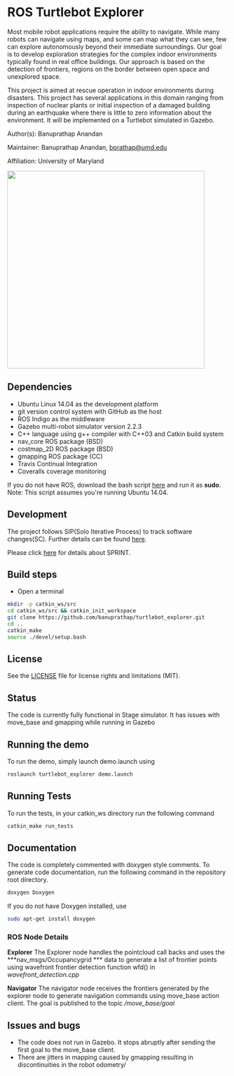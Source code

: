 
# ROS Turtlebot Explorer

Most mobile robot applications require the ability to navigate. While many robots can navigate using maps, and some can map what they can see, few can explore autonomously beyond their immediate surroundings. Our goal is to develop exploration strategies for the complex indoor environments typically found in real office buildings. Our approach is based on the detection of frontiers, regions on the border between open space and unexplored space.

This project is aimed at rescue operation in indoor environments during disasters. This project has several applications in this domain ranging from inspection of nuclear plants or initial inspection of a damaged building during an earthquake where there is little to zero information about the environment. It will be implemented on a Turtlebot simulated in Gazebo.


Author(s): Banuprathap Anandan

Maintainer: Banuprathap Anandan, bprathap@umd.edu

Affiliation: University of Maryland

<img src="http://s9.postimg.org/aah3joxv3/image.jpg" width="450">

## Dependencies

- Ubuntu Linux 14.04 as the development platform
- git version control system with GitHub as the host
- ROS Indigo as the middleware
- Gazebo multi-robot simulator version 2.2.3
- C++ language using g++ compiler with C++03 and Catkin build system
- nav_core ROS package (BSD)
- costmap_2D ROS package (BSD)
- gmapping ROS package (CC)
- Travis Continual Integration
- Coveralls coverage monitoring

If you do not have ROS, download the bash script [here](https://gist.github.com/banuprathap/b2dab970df1f89573203b546c5eb3a5c) and run it as **sudo**. Note: This script assumes you're running Ubuntu 14.04.


## Development

The project follows SIP(Solo Iterative Process) to track software changes(SC). Further details can be found [here](https://docs.google.com/a/terpmail.umd.edu/spreadsheets/d/1m4QfEprF2vfkDTjhZ0O-mHup5PYkOQxPVgxfXQqpzGI/edit?usp=sharing).

Please click [here](https://docs.google.com/a/terpmail.umd.edu/document/d/1kNLs_8jYGztJqUSOxdeH_uySTX-DTNycAQB1cX4yv8U/edit?usp=sharing) for details about SPRINT.


## Build steps

- Open a terminal
```bash
mkdir -p catkin_ws/src
cd catkin_ws/src && catkin_init_workspace
git clone https://github.com/banuprathap/turtlebot_explorer.git
cd ..
catkin_make
source ./devel/setup.bash
```

## License

See the [LICENSE](https://github.com/banuprathap/turtlebot_explorer/blob/master/LICENSE) file for license rights and limitations (MIT).

## Status

The code is currently fully functional in Stage simulator. It has issues with move_base and gmapping while running in Gazebo

## Running the demo

To run the demo, simply launch demo.launch using
```bash
roslaunch turtlebot_explorer demo.launch
```

## Running Tests

To run the tests, in your catkin_ws directory run the following command
```bash
catkin_make run_tests
```

## Documentation

The code is  completely commented with doxygen style comments. To generate code documentation, run
the following command in the repository root directory.

```bash
doxygen Doxygen
```
If you do not have Doxygen installed, use

```bash
sudo apt-get install doxygen
```

### ROS Node Details

**Explorer** The Explorer node handles the pointcloud call backs and uses the ***nav_msgs/Occupancygrid *** data to generate a list of frontier points using wavefront frontier detection function wfd() in *wavefront_detection.cpp*

**Navigator** The navigator node receives the frontiers generated by the explorer node to generate navigation commands using move_base action client. The goal is published to the topic */move_base/goal*

## Issues and bugs

- The code does not run in Gazebo. It stops abruptly after sending the first goal to the move_base client.
- There are jitters in mapping caused by gmapping resulting in discontinuities in the robot odometry/